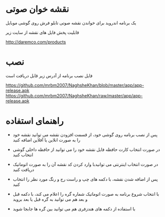  
نقشه خوان صوتی
==========
یک برنامه اندروید برای خواندن نقشه صوتی تابلو فرش روی گوشی موبایل


قابلیت پخش فایل های نقشه از سایت زیر

http://daremco.com/products

نصب
==========
فایل نصب برنامه از آدرس زیر قابل دریافت است

https://github.com/mrbm2007/NaghsheKhan/blob/master/app/app-release.apk
https://github.com/mrbm2007/NaghsheKhan/raw/master/app/app-release.apk


راهنمای استفاده
===========
* پس از نصب برنامه روی گوشی خود، از قسمت افزودن نقشه می توانید نقشه خود را به صورت انلاین یا آفلاین اضافه کنید

* در صورت انتخاب کارت حافظه فایل نقشه خود را می توانید از حافظه داخلی گوشی انتخاب کنید 

* در صورت انتخاب اینترنتی می توانیدبا وارد کردن کد نقشه آن را به صورت اتوماتیک دریافت کنید

* پس از اضافه شدن نقشه، با دکمه های چپ و راست رج و رنگ مورد نظر را انتخاب کنید

* با انتخاب شروع برنامه به صورت اتوماتیک شماره گره را اعلام می کند، با دکمه قبل و بعد هم می توانید به گره قبل یا بعد بروید

* با استفاده از دکمه های هندزفری هم می توانید بین گره ها جابجا شوید
